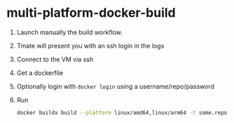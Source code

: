 # multi-platform-docker-build

1. Launch manually the build workflow.
2. Tmate will present you with an ssh login in the logs
3. Connect to the VM via ssh
4. Get a dockerfile
5. Optionally login with `docker login` using a username/repo/password
5. Run

    ```bash
    docker buildx build --platform linux/amd64,linux/arm64 -t some.repo/foo:0.1.1 . --push
    ```
